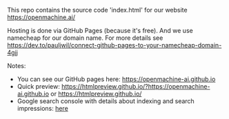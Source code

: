 This repo contains the source code 'index.html' for our website https://openmachine.ai/ 

Hosting is done via GitHub Pages (because it's free). And we use namecheap for our domain name. For more details see 
https://dev.to/pauljwil/connect-github-pages-to-your-namecheap-domain-4gjj

Notes:
- You can see our GitHub pages here: https://openmachine-ai.github.io
- Quick preview: https://htmlpreview.github.io/?https://openmachine-ai.github.io  or https://htmlpreview.github.io/ 
- Google search console with details about indexing and search impressions: [here](https://search.google.com/search-console?resource_id=sc-domain%3Aopenmachine.ai&hl=en)
